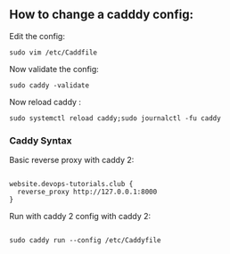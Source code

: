 ## How to change a cadddy config:


Edit the config:
```
sudo vim /etc/Caddfile

```

Now validate the config:

```
sudo caddy -validate

```

Now reload caddy :

```
sudo systemctl reload caddy;sudo journalctl -fu caddy

```


### Caddy Syntax

Basic reverse proxy with caddy 2:

```

website.devops-tutorials.club {
  reverse_proxy http://127.0.0.1:8000 
}

```

Run with caddy 2 config with caddy 2:

```

sudo caddy run --config /etc/Caddyfile

```